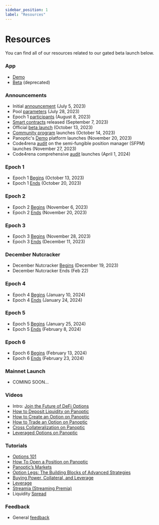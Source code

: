 ```yaml
---
sidebar_position: 1
label: "Resources"
---
```

# Resources

You can find all of our resources related to our gated beta launch below.

### App
- [Demo](https://demo.panoptic.xyz)
- [Beta](https://beta.panoptic.xyz/) (deprecated)

<!-- ### Sign Up
Sign up for the gated launch [here](https://signup.panoptic.xyz).

<blockquote class="twitter-tweet"><p lang="en" dir="ltr">🎉 We&#39;ve hit 11,000 signups for our beta launch!<br/><br/>Thank you to our incredible community for your support! The journey is just beginning, and we can&#39;t wait to bring perpetual options to you all 📈 <a href="https://t.co/1uC2pyXDTj">pic.twitter.com/1uC2pyXDTj</a></p>&mdash; Panoptic (@Panoptic_xyz) <a href="https://twitter.com/Panoptic_xyz/status/1718055031835091451?ref_src=twsrc%5Etfw">October 28, 2023</a></blockquote> -->

<!-- ### Roadmap
- The [Road to Beta Launch](https://panoptic.xyz/docs/gated-launch/launch-roadmap) -->

### Announcements
- Initial [announcement](https://panoptic.xyz/blog/gated-launch-sign-up) (July 5, 2023)
- Pool [parameters](https://panoptic.xyz/blog/gated-launch-parameters) (July 28, 2023)
- Epoch 1 [participants](https://panoptic.xyz/blog/epoch-1-participants) (August 8, 2023)
- [Smart contracts](https://panoptic.xyz/blog/panoptic-releases-smart-contract-code) released (September 7, 2023)
- Official [beta launch](https://panoptic.xyz/blog/panoptic-beta-launch-official) (October 13, 2023)
- [Community program](https://panoptic.xyz/blog/panoptic-community-program) launches (October 14, 2023)
- Panoptic's [Demo](https://panoptic.xyz/blog/panoptic-demo-launch) platform launches (November 20, 2023)
- Code4rena [audit](https://panoptic.xyz/blog/panoptic-code4rena-audit) on the semi-fungible position manager (SFPM) launches (November 27, 2023)
- Code4rena comprehensive [audit](https://panoptic.xyz/blog/panoptic-code4rena-comprehensive-audit) launches (April 1, 2024)

### Epoch 1
- Epoch 1 [Begins](https://panoptic.xyz/blog/panoptic-beta-launch-epoch-one) (October 13, 2023)
- Epoch 1 [Ends](https://panoptic.xyz/blog/panoptic-beta-launch-epoch-one-closed) (October 20, 2023)

### Epoch 2
- Epoch 2 [Begins](https://panoptic.xyz/blog/panoptic-beta-launch-epoch-two) (November 6, 2023)
- Epoch 2 [Ends](https://panoptic.xyz/blog/panoptic-beta-launch-epoch-two-closed) (November 20, 2023)

### Epoch 3
- Epoch 3 [Begins](https://panoptic.xyz/blog/panoptic-beta-launch-epoch-three) (November 28, 2023)
- Epoch 3 [Ends](https://panoptic.xyz/blog/panoptic-beta-launch-epoch-three-closed) (December 11, 2023)

### December Nutcracker
- December Nutcracker [Begins](https://panoptic.xyz/blog/december-nutcracker) (December 19, 2023)
- December Nutcracker Ends (Feb 22)

### Epoch 4
- Epoch 4 [Begins](https://panoptic.xyz/blog/panoptic-beta-launch-epoch-four) (January 10, 2024)
- Epoch 4 [Ends](https://panoptic.xyz/blog/panoptic-beta-launch-epoch-four-closed) (January 24, 2024)

### Epoch 5
- Epoch 5 [Begins](https://panoptic.xyz/blog/panoptic-beta-launch-epoch-five) (January 25, 2024)
- Epoch 5 [Ends](https://panoptic.xyz/blog/panoptic-beta-launch-epoch-five-closed) (February 8, 2024)

### Epoch 6
- Epoch 6 [Begins](https://panoptic.xyz/blog/panoptic-beta-launch-epoch-six) (February 13, 2024)
- Epoch 6 [Ends](https://panoptic.xyz/blog/panoptic-beta-launch-epoch-six-closed) (February 23, 2024)

### Mainnet Launch
- COMING SOON...

### Videos
- Intro: [Join the Future of DeFi Options](https://www.youtube.com/watch?v=1wwF5_SH1Rc)
- [How to Deposit Liquidity on Panoptic](https://www.youtube.com/watch?v=iVfeZUVBN7E&list=PLB5qwiSwzT_rgH-HvQtDaWTe48xPaF6se)
- [How to Create an Option on Panoptic](https://www.youtube.com/watch?v=UoBYtC3fe64&list=PLB5qwiSwzT_rgH-HvQtDaWTe48xPaF6se&index=2)
- [How to Trade an Option on Panoptic](https://www.youtube.com/watch?v=4rZrp7tzyjY&list=PLB5qwiSwzT_rgH-HvQtDaWTe48xPaF6se&index=3)
- [Cross Collateralization on Panoptic](https://www.youtube.com/watch?v=35sE_VwRfRE&list=PLB5qwiSwzT_rgH-HvQtDaWTe48xPaF6se&index=4)
- [Leveraged Options on Panoptic](https://www.youtube.com/watch?v=CtzyhZsvGp4&list=PLB5qwiSwzT_rgH-HvQtDaWTe48xPaF6se&index=5)

### Tutorials
- [Options 101](https://panoptic.xyz/blog/crypto-and-options-101)
- [How To Open a Position on Panoptic](https://panoptic.xyz/research/opening-a-position-on-panoptic)
- [Panoptic’s Markets](https://panoptic.xyz/research/panoptics-markets)
- [Option Legs: The Building Blocks of Advanced Strategies](https://panoptic.xyz/research/panoptic-option-legs)
- [Buying Power, Collateral, and Leverage](https://panoptic.xyz/research/buying-power-collateral-leverage)
- [Leverage](https://panoptic.xyz/research/panoptic-leverage)
- [Streamia (Streaming Premia)](https://panoptic.xyz/research/streamia-101)
- Liquidity [Spread](https://panoptic.xyz/research/liquidity-spread)

### Feedback
- General [feedback](https://feedback.panoptic.xyz/)
